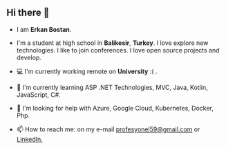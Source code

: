 ## Hi there 👋
- I am **Erkan Bostan**.

- I'm a student at high school in **Balikesir**, **Turkey**. I love explore new technologies. I like to join conferences. I love open source projects and develop.

- 💻 I'm currently working remote on **University** :( .

- 🌱 I'm currently learning ASP .NET Technologies, MVC, Java, Kotlin, JavaScript, C#.

- 👀 I'm looking for help with Azure, Google Cloud, Kubernetes, Docker, Php.

- 📫 How to reach me: on my e-mail profesyonel59@gmail.com or [LinkedIn.](https://www.linkedin.com/in/erkan-bostan-11257a210/)
